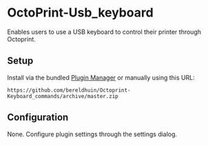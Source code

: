 # OctoPrint-Usb_keyboard

Enables users to use a USB keyboard to control their printer through Octoprint.

## Setup

Install via the bundled [Plugin Manager](https://docs.octoprint.org/en/master/bundledplugins/pluginmanager.html)
or manually using this URL:

    https://github.com/bereldhuin/Octoprint-Keyboard_commands/archive/master.zip


## Configuration

None. Configure plugin settings through the settings dialog.
